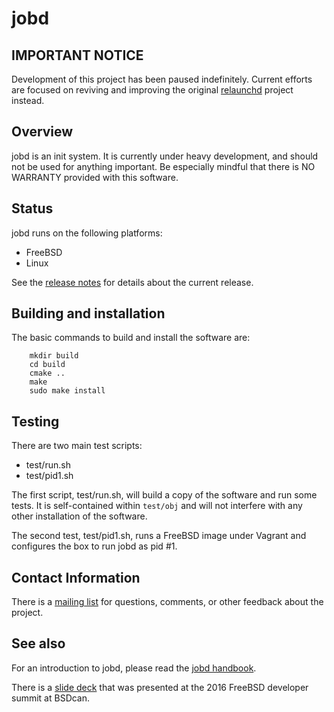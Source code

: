 # jobd

## IMPORTANT NOTICE

Development of this project has been paused indefinitely.
Current efforts are focused on reviving and improving the
original [relaunchd](https://github.com/mheily/relaunchd) project
instead.

## Overview 

jobd is an init system. It is currently under heavy development, and should not be used for anything important. Be especially mindful that there is NO WARRANTY provided with this software.  

## Status

jobd runs on the following platforms:
* FreeBSD
* Linux

See the [release notes](./CHANGELOG.md) for details about
the current release.

## Building and installation

The basic commands to build and install the software are:

        mkdir build
        cd build
        cmake ..
        make
        sudo make install

<!--
## Building under Linux

You can check the current build status by visiting the 
[Travis CI dashboard](https://travis-ci.org/mheily/jobd/builds)

There are a few extra steps when building on Linux:

1. Install mandoc to generate HTML from manpages. Example:

	sudo apt-get install mandoc

## Building under OpenBSD

You will need to build libucl, which means installing GNU Autotools:
```
# pkg_add autoconf-2.69p1 automake-1.15 libtool
```

Run the configure script:
```
./configure
```

Since libucl will try to run autoconf/automake, you will need to provide
the environment variables to make(1):
```
AUTOCONF_VERSION=2.69 AUTOMAKE_VERSION=1.15 make
```


## Building under NetBSD

You will need to build libucl, which means installing GNU Autotools:
```
# pkg_add autoconf automake libtool pkg-config
```

## Building under MacOS

You will need the Homebrew versions of a number of autotools utilities.

Run this:
```
$ brew install autoconf automake libtool shtool pkgconfig
```

## Socket activation

jobd uses a different mechanism for socket activation than the one that
Darwin uses.

TODO -- document this

## Usage

To start launchd, run the following command as root:

	service launchd start

If you want to run jobs in your graphical user session, add the following lines to
your session startup file:

	launchctl load ~/.launchd/agents /usr/local/etc/launchd/agents /usr/local/share/launchd/agents   


## Static Analysis 

Coverity scan reports for jobd are available at:
https://scan.coverity.com/projects/mheily-jobd?tab=overview

When new releases are created, they will be submitted to Coverity
to re-run the static analyzer.

-->

## Testing

There are two main test scripts:

* test/run.sh
* test/pid1.sh

The first script, test/run.sh, will build a copy of the software and run some tests. It is self-contained within
 `test/obj` and will not interfere with any other installation of the software.
 
The second test, test/pid1.sh, runs a FreeBSD image under Vagrant and configures the box to run jobd
as pid #1.

## Contact Information

There is a [mailing list](https://groups.google.com/forum/#!forum/jobd-devel) for questions, comments, or other feedback about the project.
   
<!--
There is also a #jobd IRC channel on FreeNode.
-->

## See also

For an introduction to jobd, please read the [jobd handbook](http://mheily.github.io/jobd/).

There is a [slide deck](https://docs.google.com/presentation/d/1QY1p8H-tmWw4h5mL63nboFefuMxmDcOPMeyqJJqqF4M/edit?usp=sharing) that was presented at the
2016 FreeBSD developer summit at BSDcan.
